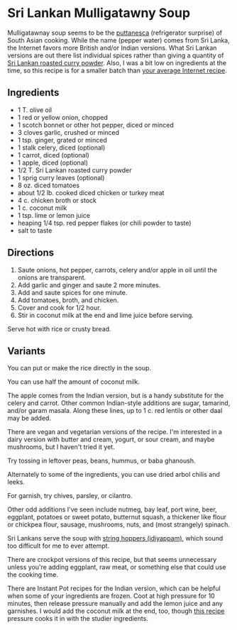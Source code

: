 [Instant Pot]: ../indices/instantPot.html

# Sri Lankan Mulligatawny Soup

Mulligatawnay soup seems to be the [puttanesca](../pasta/puttanesca.md) (refrigerator surprise) of South Asian cooking.  While the name (pepper water) comes from Sri Lanka, the Internet favors more British and/or Indian versions.  What Sri Lankan versions are out there list individual spices rather than giving a quantity of [Sri Lankan roasted curry powder](../appetizers/roastedCurryPowder.md).  Also, I was a bit low on ingredients at the time, so this recipe is for a smaller batch than [your average Internet recipe](http://www.kitchensimmer.com/2014/11/sri-lankan-mulligatawny-soup.html).

## Ingredients

* 1 T. olive oil
* 1 red or yellow onion, chopped
* 1 scotch bonnet or other hot pepper, diced or minced
* 3 cloves garlic, crushed or minced
* 1 tsp. ginger, grated or minced
* 1 stalk celery, diced (optional)
* 1 carrot, diced (optional)
* 1 apple, diced (optional)
* 1/2 T. Sri Lankan roasted curry powder
* 1 sprig curry leaves (optional)
* 8 oz. diced tomatoes
* about 1/2 lb. cooked diced chicken or turkey meat
* 4 c. chicken broth or stock
* 1 c. coconut milk
* 1 tsp. lime or lemon juice
* heaping 1/4 tsp. red pepper flakes (or chili powder to taste)
* salt to taste

## Directions

1. Saute onions, hot pepper, carrots, celery and/or apple in oil until the onions are transparent.
2. Add garlic and ginger and saute 2 more minutes.
3. Add and saute spices for one minute.
4. Add tomatoes, broth, and chicken.
5. Cover and cook for 1/2 hour.
6. Stir in coconut milk at the end and lime juice before serving.

Serve hot with rice or crusty bread.

## Variants

You can put or make the rice directly in the soup.

You can use half the amount of coconut milk.

The apple comes from the Indian version, but is a handy substitute for the celery and carrot.  Other common Indian-style additions are sugar, tamarind, and/or garam masala.  Along these lines, up to 1 c. red lentils or other daal may be added.

There are vegan and vegetarian versions of the recipe.  I'm interested in a dairy version with butter and cream, yogurt, or sour cream, and maybe mushrooms, but I haven't tried it yet.

Try tossing in leftover peas, beans, hummus, or baba ghanoush.

Alternately to some of the ingredients, you can use dried arbol chilis and leeks.

For garnish, try chives, parsley, or cilantro.

Other odd additions I've seen include nutmeg, bay leaf, port wine, beer, eggplant, potatoes or sweet potato, butternut squash, a thickener like flour or chickpea flour, sausage, mushrooms, nuts, and (most strangely) spinach.

Sri Lankans serve the soup with [string hoppers (idiyappam)](https://www.196flavors.com/sri-lanka-idiyappam-string-hoppers/), which sound too difficult for me to ever attempt.

There are crockpot versions of this recipe, but that seems unnecessary unless you're adding eggplant, raw meat, or something else that could use the cooking time.

There are Instant Pot recipes for the Indian version, which can be helpful when some of your ingredients are frozen.  Coot at high pressure for 10 minutes, then release pressure manually and add the lemon juice and any garnishes.  I would add the coconut milk at the end, too, though [this recipe](https://www.feastingathome.com/instant-pot-mulligatawny/) pressure cooks it in with the studier ingredients.
